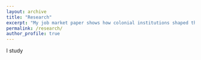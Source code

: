 ```yaml
---
layout: archive
title: "Research"
excerpt: "My job market paper shows how colonial institutions shaped the HIV epidemic in Mozambique through their lasting impacts on marriage markets."
permalink: /research/
author_profile: true
---
```


I study
